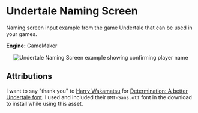# Undertale Naming Screen

Naming screen input example from the game Undertale that can be used in your games.

**Engine:** GameMaker

<div align="center">
   <img src="https://i.gyazo.com/ca11f524ede8b7f3f8967e7ecf78c61f.gif" style="margin:auto;" alt="Undertale Naming Screen example showing confirming player name">
</div>

## Attributions

I want to say "thank you" to [Harry Wakamatsu](https://twitter.com/JapanYoshiLOL) for [Determination: A better Undertale font](https://www.behance.net/gallery/31268855/Determination-Better-Undertale-Font). I used and included their `DMT-Sans.otf` font in the download to install while using this asset.
